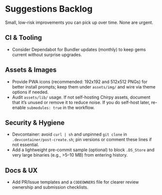 # Suggestions Backlog

Small, low-risk improvements you can pick up over time. None are urgent.

## CI & Tooling
- Consider Dependabot for Bundler updates (monthly) to keep gems current without surprise upgrades.

## Assets & Images
- Provide PWA icons (recommended: 192x192 and 512x512 PNGs) for better install prompts; keep them under `assets/img/` and wire via theme options if needed.
- Audit `assets/lib/` usage. If not self-hosting Chirpy assets, document that it’s unused or remove it to reduce noise. If you do self-host later, re-enable `submodules: true` in the workflow.

## Security & Hygiene
- Devcontainer: avoid `curl | sh` and unpinned `git clone` in `.devcontainer/post-create.sh`; pin versions or comment these lines if not essential.
- Add a lightweight pre-commit sample (optional) to block `.DS_Store` and very large binaries (e.g., >5–10 MB) from entering history.

## Docs & UX
- Add PR/Issue templates and a `CODEOWNERS` file for clearer review ownership and submission checklists.